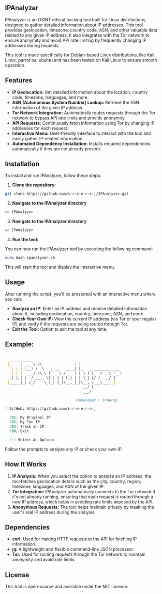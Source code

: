 ## IPAnalyzer
IPAnalyzer is an OSINT ethical hacking tool built for Linux distributions, designed to gather detailed information about IP addresses. This tool provides geolocation, timezone, country code, ASN, and other valuable data related to any given IP address. It also integrates with the Tor network to ensure anonymity and avoid API rate limiting by frequently changing IP addresses during requests.

This tool is made specifically for Debian-based Linux distributions, like Kali Linux, parrot os, ubuntu and has been tested on Kali Linux to ensure smooth operation.

## Features
- **IP Geolocation:** Get detailed information about the location, country code, timezone, languages, and more.
- **ASN (Autonomous System Number) Lookup:** Retrieve the ASN information of the given IP address.
- **Tor Network Integration:** Automatically routes requests through the Tor network to bypass API rate limits and provide anonymity.
- **API Requests:** Continuously fetch information using Tor by changing IP addresses for each request.
- **Interactive Menu:** User-friendly interface to interact with the tool and easily gather IP-related information.
- **Automated Dependency Installation:** Installs required dependencies automatically if they are not already present.
## Installation
To install and run IPAnalyzer, follow these steps:

1. **Clone the repository:**

```bash
git clone https://github.com/s-r-e-e-r-a-j/IPAnalyzer.git
```
2. **Navigate to the IPAnalyzer directory** 
```bash
cd IPAnalyzer
```
3. **Navigate to the IPAnalyzer directory**
 ```bash
 cd IPAnalyzer
```
4. **Run the tool:**

You can now run the IPAnalyzer tool by executing the following command:

```bash
sudo bash ipanalyzer.sh
```
This will start the tool and display the interactive menu.

## Usage
After running the script, you'll be presented with an interactive menu where you can:

- **Analyze an IP:** Enter an IP address and receive detailed information about it, including geolocation, country, timezone, ASN, and more.
- **Check Your Own IP:** View the current IP address (via Tor or your regular IP) and verify if the requests are being routed through Tor.
- **Exit the Tool:** Option to exit the tool at any time.
  
## Example:
```markdown

  _____ _____                    _                    
 |_   _|  __ \ /\               | |                   
   | | | |__) /  \   _ __   __ _| |_   _ _______ _ __ 
   | | |  ___/ /\ \ | '_ \ / _` | | | | |_  / _ \ '__|
  _| |_| |  / ____ \| | | | (_| | | |_| |/ /  __/ |   
 |_____|_| /_/    \_\_| |_|\__,_|_|\__, /___\___|_|   
                                    __/ |             
                                   |___/              

                                 Developer : Sreeraj

* GitHub: https://github.com/s-r-e-e-r-a-j

  [01] My Original IP
  [02] My Tor IP 
  [03] Track an IP
  [00] Exit

  [~] Select An Option:

```

Follow the prompts to analyze any IP or check your own IP.

## How It Works
1. **IP Analysis:** When you select the option to analyze an IP address, the tool fetches geolocation details such as the city, country, region, timezone, languages, and ASN of the given IP.
2. **Tor Integration:** IPAnalyzer automatically connects to the Tor network if it's not already running, ensuring that each request is routed through a new IP address, which helps in avoiding rate limits imposed by the API.
3. **Anonymous Requests:** The tool helps maintain privacy by masking the user's real IP address during the analysis.
## Dependencies
- **curl:** Used for making HTTP requests to the API for fetching IP information.
- **jq:** A lightweight and flexible command-line JSON processor.
- **Tor:** Used for routing requests through the Tor network to maintain anonymity and avoid rate limits.

## License
This tool is open-source and available under the MIT License.

